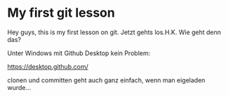 # My first git lesson

Hey guys, this is my first lesson on git.
Jetzt gehts los.H.K.
Wie geht denn das?

Unter Windows mit Github Desktop kein Problem:

https://desktop.github.com/

clonen und committen geht auch ganz
einfach, wenn man eigeladen wurde...


